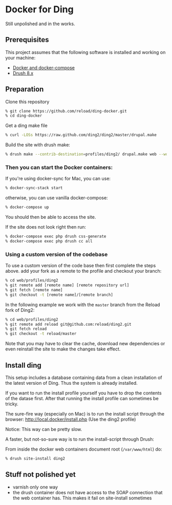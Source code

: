 # Docker for Ding

Still unpolished and in the works.

## Prerequisites

This project assumes that the following software is installed and working on your machine:

- [Docker and docker-compose](https://www.docker.com/community-edition#/download)
- [Drush 8.x](http://docs.drush.org/en/8.x/install/)

## Preparation

Clone this repository
```sh
% git clone https://github.com/reload/ding-docker.git
% cd ding-docker
```

Get a ding make file
```sh
% curl -LOSs https://raw.github.com/ding2/ding2/master/drupal.make
```

Build the site with drush make:
```sh
% drush make --contrib-destination=profiles/ding2/ drupal.make web --working-copy
```

### Then you can start the Docker containers:

If you're using docker-sync for Mac, you can use:

```sh
% docker-sync-stack start
```

otherwise, you can use vanilla docker-compose:

```sh
% docker-compose up
```

You should then be able to access the site.

If the site does not look right then run:

```sh
% docker-compose exec php drush css-generate
% docker-compose exec php drush cc all
```

### Using a custom version of the codebase

To use a custom version of the code base then first complete the steps above. add your fork as a remote to the profile and checkout your branch:

```sh
% cd web/profiles/ding2
% git remote add [remote name] [remote repository url]
% git fetch [remote name]
% git checkout -t [remote name]/[remote branch]
```

In the following example we work with the `master` branch from the Reload fork of Ding2:

```sh
% cd web/profiles/ding2
% git remote add reload git@github.com:reload/ding2.git
% git fetch reload
% git checkout -t reload/master
```


Note that you may have to clear the cache, download new dependencies or even reinstall the site to make the changes take effect.

## Install ding

This setup includes a database containing data from a clean installation of the latest version of Ding. Thus the system is already installed.

If you want to run the install profile yourself you have to drop the contents of the datase first. After that running the install profile can sometimes be tricky.

The sure-fire way (especially on Mac) is to run the install script through the browser:
http://local.docker/install.php (Use the ding2 profile)

Notice: This way can be pretty slow.


A faster, but not-so-sure way is to run the install-script through Drush:

From inside the docker web containers document root (`/var/www/html`) do:
```sh
% drush site-install ding2
```

## Stuff not polished yet

* varnish only one way
* the drush container does not have access to the SOAP connection that the web container has. This makes it fail on site-install sometimes
